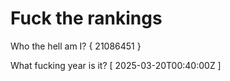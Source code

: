 # Fuck the rankings

Who the hell am I?
{ 21086451 }

What fucking year is it?
[ 2025-03-20T00:40:00Z ]
